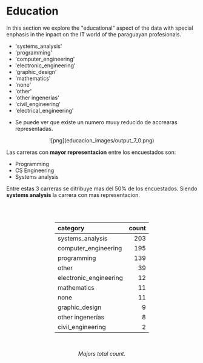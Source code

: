 # Education

In this section we explore the "educational" aspect of the data with special
enphasis in the inpact on the IT world of the paraguayan profesionals.

- 'systems_analysis'
- 'programming'
- 'computer_engineering'
- 'electronic_engineering'
- 'graphic_design'
- 'mathematics'
- 'none'
- 'other'
- 'other ingenerías'
- 'civil_engineering'
- 'electrical_engineering'

* Se puede ver que existe un numero muuy reducido de accrearas representadas.

<center>
![png](educacion_images/output_7_0.png) 
</center>        

Las carreras con **mayor representacion** entre los encuestados son:

- Programming
- CS Engineering
- Systems analysis

Entre estas 3 carreras se ditribuye mas del 50% de los encuestados. Siendo
**systems analysis** la carrera con mas representacion.

<center>
     <div class='stats_table'>
        <a id="gender_count_by_ages_table_mY7BP"></a>
    <br/>
    <br/>
    <div style="display: flex; justify-content: center;">
        <div style="text-align: center;">

| category               | count |
| :--------------------- | ----: |
| systems_analysis       |   203 |
| computer_engineering   |   195 |
| programming            |   139 |
| other                  |    39 |
| electronic_engineering |    12 |
| mathematics            |    11 |
| none                   |    11 |
| graphic_design         |     9 |
| other ingenerías       |     8 |
| civil_engineering      |     2 |

</div>
</div>
<br/>
<p class="table_title"><em>Majors total count.</em></p>
</div>
</center>

</br></br>

